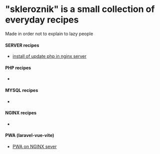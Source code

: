 # "skleroznik" is a small collection of everyday recipes

Made in order not to explain to lazy people

#### SERVER recipes

- [install of update php in nginx server](server/php-fpm.md)

#### PHP recipes

- 

#### MYSQL recipes

- 

#### NGINX recipes

- 

#### PWA (laravel-vue-vite)

- [PWA on NGINX sever](PWA-laravel/index.md)

